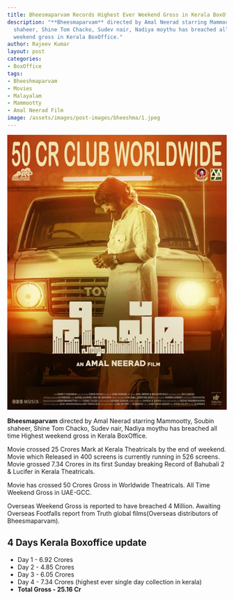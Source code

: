 ```yaml
---
title: Bheesmaparvam Records Highest Ever Weekend Gross in Kerala BoxOffice
description: "**Bheesmaparvam** directed by Amal Neerad starring Mammootty, Soubin
  shaheer, Shine Tom Chacko, Sudev nair, Nadiya moythu has breached all time Highest
  weekend gross in Kerala BoxOffice."
author: Rajeev Kumar
layout: post
categories:
- BoxOffice
tags:
- Bheeshmaparvam
- Movies
- Malayalam
- Mammootty
- Amal Neerad Film
image: /assets/images/post-images/bheeshma/1.jpeg
---
```

![Hridayam featured image](/assets/images/post-images/bheeshma/1.jpeg)

**Bheesmaparvam** directed by Amal Neerad starring Mammootty, Soubin shaheer, Shine Tom Chacko, Sudev nair, Nadiya moythu has breached all time Highest weekend gross in Kerala BoxOffice.

Movie crossed 25 Crores Mark at Kerala Theatricals by the end of weekend. Movie which Released in 400 screens is currently running in 526 screens. Movie grossed 7.34 Crores in its first Sunday breaking Record of Bahubali 2 & Lucifer in Kerala Theatricals.

Movie has crossed 50 Crores Gross in Worldwide Theatricals. All Time Weekend Gross in UAE-GCC.

Overseas Weekend Gross is reported to have breached 4 Million. Awaiting Overseas Footfalls report from Truth global films(Overseas distributors of Bheesmaparvam).

## 4 Days Kerala Boxoffice update
- Day 1 - 6.92 Crores
- Day 2 - 4.85 Crores
- Day 3 - 6.05 Crores
- Day 4 - 7.34 Crores (highest ever single day collection in kerala)
- **Total Gross - 25.16 Cr**
